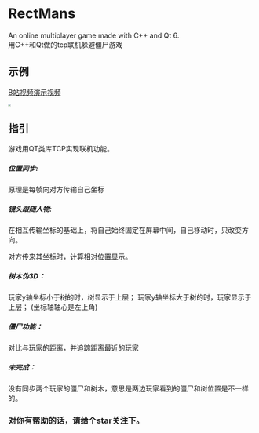 # RectMans

An online multiplayer game made with C++ and Qt 6.\
用C++和Qt做的tcp联机躲避僵尸游戏

## 示例

[B站视频演示视频](https://www.bilibili.com/video/BV1oL411h7Ms/?spm_id_from=333.999.0.0) 

<img src="https://bed.kevinwu.cc/img/rectman.webp" style="zoom:30%;" />

## 指引

游戏用QT类库TCP实现联机功能。

##### 位置同步:

原理是每帧向对方传输自己坐标

##### 镜头跟随人物:

在相互传输坐标的基础上，将自己始终固定在屏幕中间，自己移动时，只改变方向。

对方传来其坐标时，计算相对位置显示。

##### 树木伪3D：

玩家y轴坐标小于树的时，树显示于上层；
玩家y轴坐标大于树的时，玩家显示于上层；
(坐标轴轴心是左上角)

##### 僵尸功能：

对比与玩家的距离，并追踪距离最近的玩家

##### 未完成：

没有同步两个玩家的僵尸和树木，意思是两边玩家看到的僵尸和树位置是不一样的。

### 对你有帮助的话，请给个star关注下。